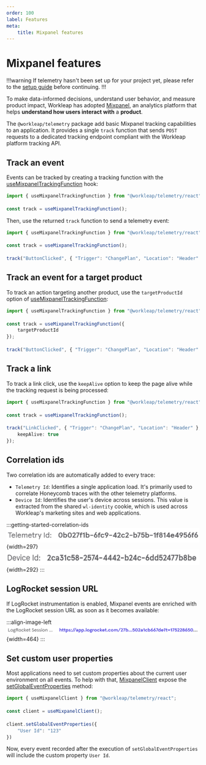 ```yaml
---
order: 100
label: Features
meta:
    title: Mixpanel features
---
```


# Mixpanel features

!!!warning
If telemetry hasn't been set up for your project yet, please refer to the [setup guide](../setup-project.md) before continuing.
!!!

To make data-informed decisions, understand user behavior, and measure product impact, Workleap has adopted [Mixpanel](https://mixpanel.com/), an analytics platform that helps **understand how users interact with** a **product**.

The `@workleap/telemetry` package add basic Mixpanel tracking capabilities to an application. It provides a single `track` function that sends `POST` requests to a dedicated tracking endpoint compliant with the Workleap platform tracking API.

## Track an event

Events can be tracked by creating a tracking function with the [useMixpanelTrackingFunction](../../reference/telemetry/useMixpanelTrackingFunction.md) hook:

```ts !#3
import { useMixpanelTrackingFunction } from "@workleap/telemetry/react";

const track = useMixpanelTrackingFunction();
```

Then, use the returned `track` function to send a telemetry event:

```ts !#5
import { useMixpanelTrackingFunction } from "@workleap/telemetry/react";

const track = useMixpanelTrackingFunction();

track("ButtonClicked", { "Trigger": "ChangePlan", "Location": "Header" });
```

## Track an event for a target product

To track an action targeting another product, use the `targetProductId` option of [useMixpanelTrackingFunction](../../reference/telemetry/useMixpanelTrackingFunction.md):

```ts !#4
import { useMixpanelTrackingFunction } from "@workleap/telemetry/react";

const track = useMixpanelTrackingFunction({
    targetProductId
});

track("ButtonClicked", { "Trigger": "ChangePlan", "Location": "Header" });
```

## Track a link

To track a link click, use the `keepAlive` option to keep the page alive while the tracking request is being processed:

```ts !#6
import { useMixpanelTrackingFunction } from "@workleap/telemetry/react";

const track = useMixpanelTrackingFunction();

track("LinkClicked", { "Trigger": "ChangePlan", "Location": "Header" }, {
    keepAlive: true
});
```

## Correlation ids

Two correlation ids are automatically added to every trace:

- `Telemetry Id`: Identifies a single application load. It's primarily used to correlate Honeycomb traces with the other telemetry platforms.
- `Device Id`: Identifies the user's device across sessions. This value is extracted from the shared `wl-identity` cookie, which is used across Workleap's marketing sites and web applications.

:::getting-started-correlation-ids
![Telemetry Id property](../../static/mixpanel/mixpanel-telemetry-id.png){width=297}
![Device Id property](../../static/mixpanel/mixpanel-device-id.png){width=292}
:::

## LogRocket session URL

If LogRocket instrumentation is enabled, Mixpanel events are enriched with the LogRocket session URL as soon as it becomes available:

:::align-image-left
![LogRocket session URL](../../static/mixpanel/mixpanel-logrocket-session-url.png){width=464}
:::

## Set custom user properties

Most applications need to set custom properties about the current user environment on all events. To help with that, [MixpanelClient](../../reference/telemetry/MixpanelClient.md) expose the [setGlobalEventProperties](../../reference/telemetry/MixpanelClient.md#methods) method:

```ts !#5-7
import { useMixpanelClient } from "@workleap/telemetry/react";

const client = useMixpanelClient();

client.setGlobalEventProperties({
    "User Id": "123" 
})
```

Now, every event recorded after the execution of `setGlobalEventProperties` will include the custom property `User Id`.
